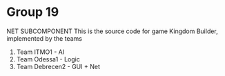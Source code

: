 Group 19
==================
NET SUBCOMPONENT
This is the source code for game Kingdom Builder, implemented by the teams

1. Team ITMO1 - AI
2. Team Odessa1 - Logic
3. Team Debrecen2 - GUI + Net